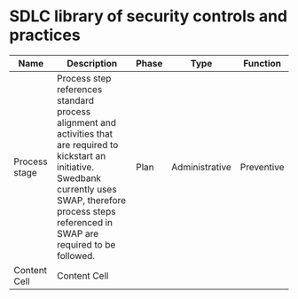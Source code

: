 # SDLC library of security controls and practices


| Name  | Description | Phase | Type | Function |
| ------------- | ------------- | ------------- | ------------- | ------------- |
| Process stage  | Process step references standard process alignment and activities that are required to kickstart an initiative. Swedbank currently uses SWAP, therefore process steps referenced in SWAP are required to be followed.  | Plan | Administrative | Preventive |
| Content Cell  | Content Cell  |
